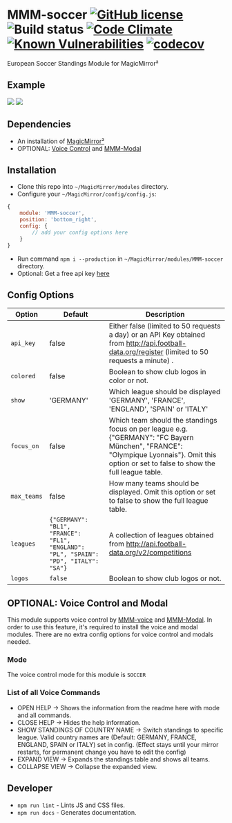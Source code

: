 # MMM-soccer [![GitHub license](https://img.shields.io/badge/license-MIT-blue.svg?style=flat)](https://raw.githubusercontent.com/fewieden/MMM-soccer/master/LICENSE) ![Build status](https://github.com/fewieden/MMM-soccer/workflows/build/badge.svg) [![Code Climate](https://codeclimate.com/github/fewieden/MMM-soccer/badges/gpa.svg?style=flat)](https://codeclimate.com/github/fewieden/MMM-soccer) [![Known Vulnerabilities](https://snyk.io/test/github/fewieden/mmm-soccer/badge.svg)](https://snyk.io/test/github/fewieden/mmm-soccer) [![codecov](https://codecov.io/gh/fewieden/MMM-soccer/branch/master/graph/badge.svg?token=vB22qyfCXz)](https://codecov.io/gh/fewieden/MMM-soccer)

European Soccer Standings Module for MagicMirror²

## Example

![](.github/regular.png) ![](.github/modal.png)

## Dependencies

* An installation of [MagicMirror²](https://github.com/MagicMirrorOrg/MagicMirror)
* OPTIONAL: [Voice Control](https://github.com/fewieden/MMM-voice) and [MMM-Modal](https://github.com/fewieden/MMM-Modal)

## Installation

* Clone this repo into `~/MagicMirror/modules` directory.
* Configure your `~/MagicMirror/config/config.js`:

```js
{
    module: 'MMM-soccer',
    position: 'bottom_right',
    config: {
        // add your config options here
    }
}
```

* Run command `npm i --production` in `~/MagicMirror/modules/MMM-soccer` directory.
* Optional: Get a free api key [here](http://api.football-data.org/register)

## Config Options

| **Option** | **Default** | **Description** |
| --- | --- | --- |
| `api_key` | false | Either false (limited to 50 requests a day) or an API Key obtained from <http://api.football-data.org/register> (limited to 50 requests a minute) . |
| `colored` | false | Boolean to show club logos in color or not. |
| `show` | 'GERMANY' | Which league should be displayed  'GERMANY', 'FRANCE', 'ENGLAND', 'SPAIN' or 'ITALY' |
| `focus_on` | false | Which team should the standings focus on per league e.g. {"GERMANY": "FC Bayern München", "FRANCE": "Olympique Lyonnais"}. Omit this option or set to false to show the full league table. |
| `max_teams` | false | How many teams should be displayed. Omit this option or set to false to show the full league table. |
| `leagues` | `{"GERMANY": "BL1", "FRANCE": "FL1", "ENGLAND": "PL", "SPAIN": "PD", "ITALY": "SA"}` | A collection of leagues obtained from <http://api.football-data.org/v2/competitions> |
| `logos` | `false` | Boolean to show club logos or not. |

## OPTIONAL: Voice Control and Modal

This module supports voice control by [MMM-voice](https://github.com/fewieden/MMM-voice) and [MMM-Modal](https://github.com/fewieden/MMM-Modal).
In order to use this feature, it's required to install the voice and modal modules. There are no extra config options for voice control and modals needed.

### Mode

The voice control mode for this module is `SOCCER`

### List of all Voice Commands

* OPEN HELP -> Shows the information from the readme here with mode and all commands.
* CLOSE HELP -> Hides the help information.
* SHOW STANDINGS OF COUNTRY NAME -> Switch standings to specific league.
  Valid country names are (Default: GERMANY, FRANCE, ENGLAND, SPAIN or ITALY)
  set in config. (Effect stays until your mirror restarts, for permanent change
  you have to edit the config)
* EXPAND VIEW -> Expands the standings table and shows all teams.
* COLLAPSE VIEW -> Collapse the expanded view.

## Developer

* `npm run lint` - Lints JS and CSS files.
* `npm run docs` - Generates documentation.
